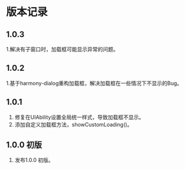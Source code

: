 # 版本记录

## 1.0.3
1.解决有子窗口时，加载框可能显示异常的问题。

## 1.0.2
1.基于harmony-dialog重构加载框，解决加载框在一些情况下不显示的Bug。

## 1.0.1
1. 修复在UIAbility设置全局统一样式，导致加载框不显示。
2. 添加自定义加载框方法，showCustomLoading()。

## 1.0.0 初版
1. 发布1.0.0 初版。      